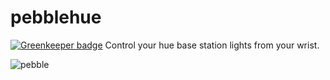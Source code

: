 # pebblehue

[![Greenkeeper badge](https://badges.greenkeeper.io/DeviaVir/pebblehue.svg)](https://greenkeeper.io/)
Control your hue base station lights from your wrist.

![pebble](https://cloud.githubusercontent.com/assets/777823/15796317/bef3a536-29b0-11e6-9291-0e2bd80ab347.png)
